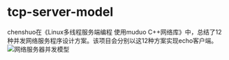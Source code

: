 # tcp-server-model
chenshuo在《Linux多线程服务端编程 使用muduo C++网络库》中，总结了12种并发网络服务程序设计方案。该项目会分别以这12种方案实现echo客户端。
![网络服务器并发模型](http://img.blog.csdn.net/20170107230947044?watermark/2/text/aHR0cDovL2Jsb2cuY3Nkbi5uZXQvQXNoaW5lZQ==/font/5a6L5L2T/fontsize/400/fill/I0JBQkFCMA==/dissolve/70/gravity/SouthEast)
